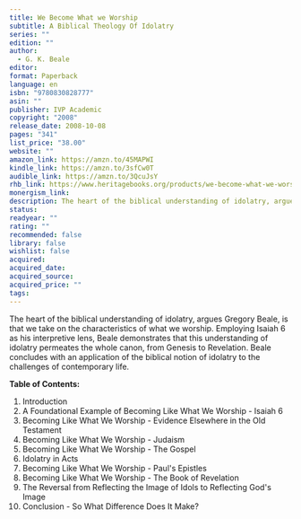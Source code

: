 ```yaml
---
title: We Become What we Worship
subtitle: A Biblical Theology Of Idolatry
series: ""
edition: ""
author:
  - G. K. Beale
editor: 
format: Paperback
language: en
isbn: "9780830828777"
asin: ""
publisher: IVP Academic
copyright: "2008"
release_date: 2008-10-08
pages: "341"
list_price: "38.00"
website: ""
amazon_link: https://amzn.to/45MAPWI
kindle_link: https://amzn.to/3sfCw0T
audible_link: https://amzn.to/3QcuJsY
rhb_link: https://www.heritagebooks.org/products/we-become-what-we-worship-a-biblical-theology-of-idolatry-beale.html
monergism_link: 
description: The heart of the biblical understanding of idolatry, argues Gregory Beale, is that we take on the characteristics of what we worship.
status: 
readyear: ""
rating: ""
recommended: false
library: false
wishlist: false
acquired: 
acquired_date: 
acquired_source: 
acquired_price: ""
tags:
---
```

The heart of the biblical understanding of idolatry, argues Gregory Beale, is that we take on the characteristics of what we worship. Employing Isaiah 6 as his interpretive lens, Beale demonstrates that this understanding of idolatry permeates the whole canon, from Genesis to Revelation. Beale concludes with an application of the biblical notion of idolatry to the challenges of contemporary life.

**Table of Contents:**

1. Introduction
2. A Foundational Example of Becoming Like What We Worship - Isaiah 6
3. Becoming Like What We Worship - Evidence Elsewhere in the Old Testament
4. Becoming Like What We Worship - Judaism
5. Becoming Like What We Worship - The Gospel
6. Idolatry in Acts
7. Becoming Like What We Worship - Paul's Epistles 
8. Becoming Like What We Worship - The Book of Revelation
9. The Reversal from Reflecting the Image of Idols to Reflecting God's Image
10. Conclusion - So What Difference Does It Make?